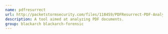 ```yaml
---
name: pdfresurrect
url: http://packetstormsecurity.com/files/118459/PDFResurrect-PDF-Analyzer-0.12.html
description: A tool aimed at analyzing PDF documents.
group: blackarch blackarch-forensic
---
```

